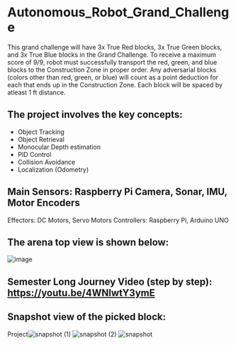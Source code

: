 # Autonomous_Robot_Grand_Challenge
This grand challenge will have 3x True Red blocks, 3x True Green blocks, and 3x True Blue blocks in the Grand Challenge.  To receive a maximum score of 9/9, robot must successfully transport the red, green, and blue blocks to the Construction Zone in proper order.  Any adversarial blocks (colors other than red, green, or blue) will count as a point deduction for each that ends up in the Construction Zone. Each block will be spaced by atleast 1 ft distance.

## The project involves the key concepts:
+ Object Tracking
+ Object Retrieval
+ Monocular Depth estimation
+ PID Control
+ Collision Avoidance
+ Localization (Odometry)

## Main Sensors: Raspberry Pi Camera, Sonar, IMU, Motor Encoders
Effectors: DC Motors, Servo Motors
Controllers: Raspberry Pi, Arduino UNO

## The arena top view is shown below:
![image](https://github.com/Arshad-Engineer/Autonomous_Robot_Grand_Challenge/assets/112987383/cffd1a4e-40f3-476b-b593-ec4e2621d5c6)

## Semester Long Journey Video (step by step): https://youtu.be/4WNlwtY3ymE

## Snapshot view of the picked block:
Project![snapshot (1)](https://github.com/Arshad-Engineer/Autonomous_Robot_Grand_Challenge/assets/112987383/ba328714-fa84-4ede-92f0-ced09ed1b591)
![snapshot (2)](https://github.com/Arshad-Engineer/Autonomous_Robot_Grand_Challenge/assets/112987383/9536480f-f02e-4eba-832a-06e2eb12bb36)
![snapshot](https://github.com/Arshad-Engineer/Autonomous_Robot_Grand_Challenge/assets/112987383/20f944f6-44f6-45ed-85d5-00dfef214c17)


